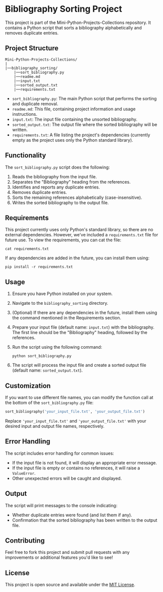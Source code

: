 # Bibliography Sorting Project

This project is part of the Mini-Python-Projects-Collections repository. It contains a Python script that sorts a bibliography alphabetically and removes duplicate entries.

## Project Structure

```
Mini-Python-Projects-Collections/
|
|──bibliography_sorting/
    |──sort_bibliography.py
    |──readme.md
    |──input.txt
    |──sorted_output.txt
    |──requirements.txt
```

- `sort_bibliography.py`: The main Python script that performs the sorting and duplicate removal.
- `readme.md`: This file, containing project information and usage instructions.
- `input.txt`: The input file containing the unsorted bibliography.
- `sorted_output.txt`: The output file where the sorted bibliography will be written.
- `requirements.txt`: A file listing the project's dependencies (currently empty as the project uses only the Python standard library).

## Functionality

The `sort_bibliography.py` script does the following:

1. Reads the bibliography from the input file.
2. Separates the "Bibliography" heading from the references.
3. Identifies and reports any duplicate entries.
4. Removes duplicate entries.
5. Sorts the remaining references alphabetically (case-insensitive).
6. Writes the sorted bibliography to the output file.

## Requirements

This project currently uses only Python's standard library, so there are no external dependencies. However, we've included a `requirements.txt` file for future use. To view the requirements, you can cat the file:

```
cat requirements.txt
```

If any dependencies are added in the future, you can install them using:

```
pip install -r requirements.txt
```

## Usage

1. Ensure you have Python installed on your system.
2. Navigate to the `bibliography_sorting` directory.
3. (Optional) If there are any dependencies in the future, install them using the command mentioned in the Requirements section.
4. Prepare your input file (default name: `input.txt`) with the bibliography. The first line should be the "Bibliography" heading, followed by the references.
5. Run the script using the following command:

   ```
   python sort_bibliography.py
   ```

6. The script will process the input file and create a sorted output file (default name: `sorted_output.txt`).

## Customization

If you want to use different file names, you can modify the function call at the bottom of the `sort_bibliography.py` file:

```python
sort_bibliography('your_input_file.txt', 'your_output_file.txt')
```

Replace `'your_input_file.txt'` and `'your_output_file.txt'` with your desired input and output file names, respectively.

## Error Handling

The script includes error handling for common issues:

- If the input file is not found, it will display an appropriate error message.
- If the input file is empty or contains no references, it will raise a `ValueError`.
- Other unexpected errors will be caught and displayed.

## Output

The script will print messages to the console indicating:

- Whether duplicate entries were found (and list them if any).
- Confirmation that the sorted bibliography has been written to the output file.

## Contributing

Feel free to fork this project and submit pull requests with any improvements or additional features you'd like to see!

## License

This project is open source and available under the [MIT License](./main/LICENSE).
